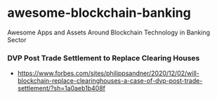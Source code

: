 # awesome-blockchain-banking
Awesome Apps and Assets Around Blockchain Technology in Banking Sector

###  DVP Post Trade Settlement to Replace Clearing Houses 
- https://www.forbes.com/sites/philippsandner/2020/12/02/will-blockchain-replace-clearinghouses-a-case-of-dvp-post-trade-settlement/?sh=1a0aeb1b408f
